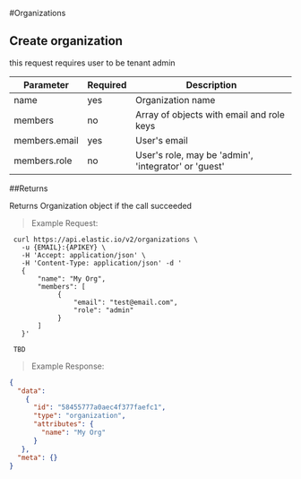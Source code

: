 #Organizations

## Create organization

this request requires user to be tenant admin

Parameter    | Required | Description
-------------| ---------| -----------
name         | yes      | Organization name
members      | no       | Array of objects with email and role keys
members.email| yes      | User's email
members.role | no       | User's role, may be 'admin', 'integrator' or 'guest'


##Returns

Returns Organization object if the call succeeded

> Example Request:

```shell
 curl https://api.elastic.io/v2/organizations \
   -u {EMAIL}:{APIKEY} \
   -H 'Accept: application/json' \
   -H 'Content-Type: application/json' -d '
   {
       "name": "My Org",
       "members": [
            {
                "email": "test@email.com",
                "role": "admin"
            }
       ]
   }'
```

```
 TBD
```

> Example Response:

```json
{ 
  "data":
    { 
      "id": "58455777a0aec4f377faefc1",
      "type": "organization",
      "attributes": { 
        "name": "My Org"
      } 
   },
  "meta": {} 
}

```